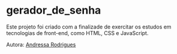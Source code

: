 # gerador_de_senha

Este projeto foi criado com a finalizade de exercitar os estudos em tecnologias de front-end, como HTML, CSS e JavaScript. 

Autora: [Andressa Rodrigues](linkedin.com/in/aandressarodrigues)
